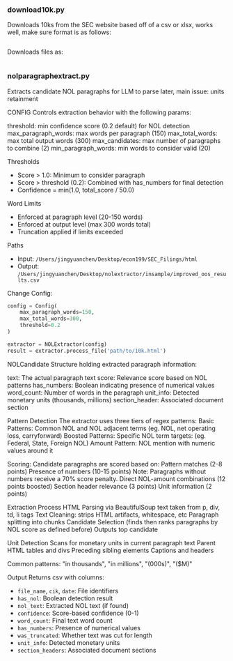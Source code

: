 


### download10k.py
Downloads 10ks from the SEC website based off of a csv or xlsx, works well, make sure format is as follows:
```

```


Downloads files as:
```

```


### nolparagraphextract.py
Extracts candidate NOL paragraphs for LLM to parse later, main issue: units retainment

CONFIG
Controls extraction behavior with the following params:

threshold: min confidence score (0.2 default) for NOL detection
max_paragraph_words: max words per paragraph (150)
max_total_words: max total output words (300)
max_candidates: max number of paragraphs to combine (2)
min_paragraph_words: min words to consider valid (20)

Thresholds
- Score > 1.0: Minimum to consider paragraph
- Score > threshold (0.2): Combined with has_numbers for final detection
- Confidence = min(1.0, total_score / 50.0)

Word Limits
- Enforced at paragraph level (20-150 words)
- Enforced at output level (max 300 words total)
- Truncation applied if limits exceeded

Paths
- Input: `/Users/jingyuanchen/Desktop/econ199/SEC_Filings/html`
- Output: `/Users/jingyuanchen/Desktop/nolextractor/insample/improved_oos_results.csv`

Change Config:

```python
config = Config(
    max_paragraph_words=150,
    max_total_words=300,
    threshold=0.2
)

extractor = NOLExtractor(config)
result = extractor.process_file('path/to/10k.html')

```
NOLCandidate
Structure holding extracted paragraph information:

text: The actual paragraph text
score: Relevance score based on NOL patterns
has_numbers: Boolean indicating presence of numerical values
word_count: Number of words in the paragraph
unit_info: Detected monetary units (thousands, millions)
section_header: Associated document section

Pattern Detection
The extractor uses three tiers of regex patterns:
Basic Patterns: Common NOL and NOL adjacent terms (eg. NOL, net operating loss, carryforward)
Boosted Patterns: Specific NOL term targets: (eg. Federal, State, Foreign NOL)
Amount Pattern: NOL mention with numeric values around it

Scoring:
Candidate paragraphs are scored based on:
Pattern matches (2-8 points)
Presence of numbers (10-15 points)
Note: Paragraphs without numbers receive a 70% score penalty.
Direct NOL-amount combinations (12 points boosted)
Section header relevance (3 points)
Unit information (2 points)

Extraction Process
HTML Parsing via BeautifulSoup text taken from p, div, td, li tags
Text Cleaning: strips HTML artifacts, whitespace, etc
Paragraph splitting into chunks
Candidate Selection (finds then ranks paragraphs by NOL score as defined before)
Outputs top candidate 

Unit Detection
Scans for monetary units in current paragraph text
Parent HTML tables and divs
Preceding sibling elements
Captions and headers

Common patterns: "in thousands", "in millions", "(000s)", "($M)"

Output
Returns csv with columns:
- `file_name`, `cik`, `date`: File identifiers
- `has_nol`: Boolean detection result
- `nol_text`: Extracted NOL text (if found)
- `confidence`: Score-based confidence (0-1)
- `word_count`: Final text word count
- `has_numbers`: Presence of numerical values
- `was_truncated`: Whether text was cut for length
- `unit_info`: Detected monetary units
- `section_headers`: Associated document sections

